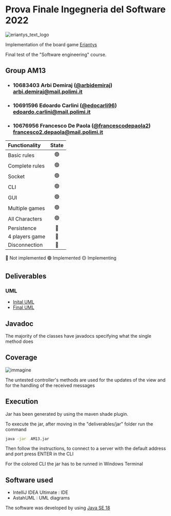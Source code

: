 # Prova Finale Ingegneria del Software 2022

![eriantys_text_logo](https://user-images.githubusercontent.com/100212250/176453073-7be5154e-749b-44e4-9047-25c0e6108086.png)

Implementation of the board game [Eriantys](https://www.craniocreations.it/prodotto/eriantys/)

Final test of the "Software engineering" course.

## Group AM13

- ###   10683403    Arbi Demiraj ([@arbidemiraj](https://github.com/arbidemiraj))<br>arbi.demiraj@mail.polimi.it
- ###   10691596    Edoardo Carlini ([@edocarli96](https://github.com/edocarli96))<br>edoardo.carlini@mail.polimi.it
- ###   10676956    Francesco De Paola ([@francescodepaola2](https://github.com/francescodepaola2))<br>francesco2.depaola@mail.polimi.it

| Functionality    |                       State                       |
|:-----------------|:-------------------------------------------------:|
| Basic rules      | 🟢 |  
| Complete rules   | 🟢 | 
| Socket           | 🟢 |
| CLI              | 🟢 |
| GUI              | 🟢|
| Multiple games   | 🟢 |
| All Characters   | 🟢 |
| Persistence      | 🔴 |
| 4 players game      | 🔴 |
| Disconnection     | 🔴 |

🔴 Not implemented
🟢 Implemented
🟡 Implementing

## Deliverables
### UML
- [Inital UML](deliveries/uml/UML_initial.pdf)
- [Final UML](deliveries/uml/final/final_uml.png)

## Javadoc
The majority of the classes have javadocs specifying what the single method does

## Coverage
![immagine](https://user-images.githubusercontent.com/100212250/176957849-7b4083f9-8af4-4e50-a7a5-7d0593d0bf3c.png)

The untested controller's methods are used for the updates of the view and for the handling of the received messages

## Execution
Jar has been generated by using the maven shade plugin.

To execute the jar, after moving in the "deliverables/jar" folder run the command

```bash
java -jar  AM13.jar
```
Then follow the instructions, to connect to a server with the default address and port press ENTER in the CLI

For the colored CLI the jar has to be runned in Windows Terminal

## Software used
 
- IntelliJ IDEA Ultimate : IDE
- AstahUML : UML diagrams


The software was developed by using [Java SE 18](https://www.oracle.com/java/technologies/javase/jdk18-archive-downloads.html)





